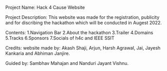 Project Name: Hack 4 Cause Website

Project Description:
    This website was made for the registration, publicity and for discribing    the hackathon which will be conducted in Augest 2022.

Contents:
  1.Navigation Bar
  2.About the hackathon
  3.Trailer
  4.Domains
  5.Tracks
  6.Sponsors
  7.Socials of h4c and IEEE SSIT

Credits:
  website made by: Akash Shaji, Arjun, Harsh Agrawal, Jai, Jayesh Kankaria and Abhiman Janjire.
  
Guided by: Sambhav Mahajan and Nanduri Jayant Vishnu.

